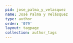 ```yaml
---
pid: jose_palma_y_velasquez
name: José Palma y Velásquez
type: author
order: '079'
layout: tagpage
collection: author_tags
---
```

